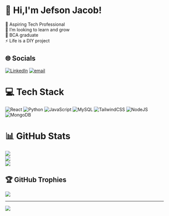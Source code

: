 # 💫 Hi,I'm Jefson Jacob!
🔭 Aspiring Tech Professional<br>🤝 I’m looking to learn and grow <br>🌱 BCA graduate<br>⚡ Life is a DIY project


## 🌐 Socials
[![LinkedIn](https://img.shields.io/badge/LinkedIn-%230077B5.svg?logo=linkedin&logoColor=white)](www.linkedin.com/in/jefsonjacob) [![email](https://img.shields.io/badge/Email-D14836?logo=gmail&logoColor=white)](mailto:jfsnjacob@gmail.com) 

# 💻 Tech Stack
![React](https://img.shields.io/badge/react-%2320232a.svg?style=flat&logo=react&logoColor=%2361DAFB) ![Python](https://img.shields.io/badge/python-3670A0?style=flat&logo=python&logoColor=ffdd54) ![JavaScript](https://img.shields.io/badge/javascript-%23323330.svg?style=flat&logo=javascript&logoColor=%23F7DF1E) ![MySQL](https://img.shields.io/badge/mysql-4479A1.svg?style=flat&logo=mysql&logoColor=white) ![TailwindCSS](https://img.shields.io/badge/tailwindcss-%2338B2AC.svg?style=flat&logo=tailwind-css&logoColor=white) ![NodeJS](https://img.shields.io/badge/node.js-6DA55F?style=flat&logo=node.js&logoColor=white) ![MongoDB](https://img.shields.io/badge/MongoDB-%234ea94b.svg?style=flat&logo=mongodb&logoColor=white)
# 📊 GitHub Stats
![](https://github-readme-stats.vercel.app/api?username=JJTK780&theme=dark&hide_border=false&include_all_commits=false&count_private=false)<br/>
![](https://nirzak-streak-stats.vercel.app/?user=JJTK780&theme=dark&hide_border=false)<br/>
![](https://github-readme-stats.vercel.app/api/top-langs/?username=JJTK780&theme=dark&hide_border=false&include_all_commits=false&count_private=false&layout=compact)

## 🏆 GitHub Trophies
![](https://github-profile-trophy.vercel.app/?username=JJTK780&theme=dark&no-frame=true&no-bg=true&margin-w=4)

---
[![](https://visitcount.itsvg.in/api?id=JJTK780&icon=0&color=0)](https://visitcount.itsvg.in)

<!-- Proudly created with GPRM ( https://gprm.itsvg.in ) -->
